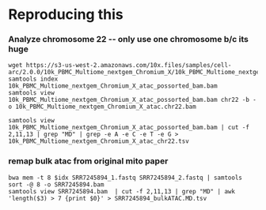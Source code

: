 # Reproducing this

### Analyze chromosome 22 -- only use one chromosome b/c its huge

```
wget https://s3-us-west-2.amazonaws.com/10x.files/samples/cell-arc/2.0.0/10k_PBMC_Multiome_nextgem_Chromium_X/10k_PBMC_Multiome_nextgem_Chromium_X_atac_possorted_bam.bam
samtools index 10k_PBMC_Multiome_nextgem_Chromium_X_atac_possorted_bam.bam
samtools view 10k_PBMC_Multiome_nextgem_Chromium_X_atac_possorted_bam.bam chr22 -b -o 10k_PBMC_Multiome_nextgem_Chromium_X_atac.chr22.bam

samtools view 10k_PBMC_Multiome_nextgem_Chromium_X_atac_possorted_bam.bam | cut -f 2,11,13 | grep "MD" | grep -e A -e C -e T -e G > 10k_PBMC_Multiome_nextgem_Chromium_X_atac_chr22.tsv
```

### remap bulk atac from original mito paper
```
bwa mem -t 8 $idx SRR7245894_1.fastq SRR7245894_2.fastq | samtools sort -@ 8 -o SRR7245894.bam
samtools view SRR7245894.bam  | cut -f 2,11,13 | grep "MD" | awk 'length($3) > 7 {print $0}' > SRR7245894_bulkATAC.MD.tsv
```